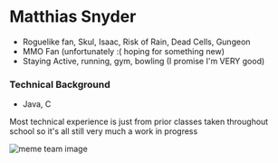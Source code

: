 # Matthias Snyder

- Roguelike fan, Skul, Isaac, Risk of Rain, Dead Cells, Gungeon 
- MMO Fan (unfortunately :( hoping for something new) 
- Staying Active, running, gym, bowling (I promise I'm VERY good)

### Technical Background

-  Java, C

Most technical experience is just from prior classes taken throughout school
so it's all still very much a work in progress
 
![meme team image](https://streamsentials.com/twitch-emotes/copium/)
